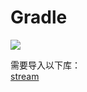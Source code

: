 # Gradle
[![](https://jitpack.io/v/zj565061763/libcore.svg)](https://jitpack.io/#zj565061763/libcore)

需要导入以下库：<br>
[stream](https://github.com/zj565061763/stream)